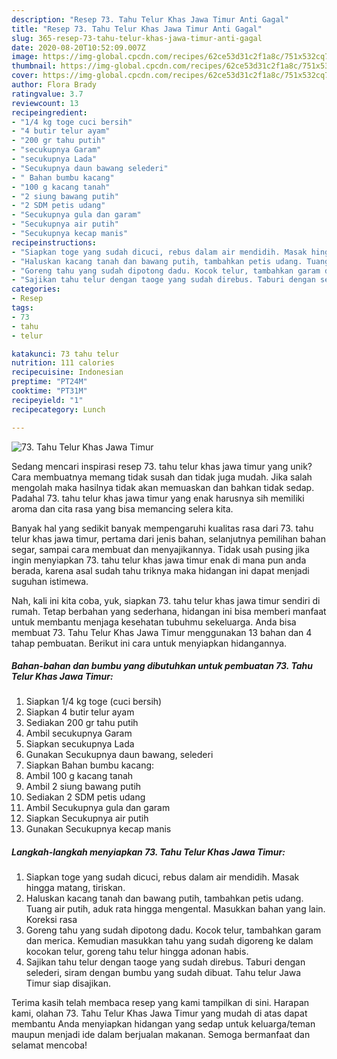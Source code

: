 ```yaml
---
description: "Resep 73. Tahu Telur Khas Jawa Timur Anti Gagal"
title: "Resep 73. Tahu Telur Khas Jawa Timur Anti Gagal"
slug: 365-resep-73-tahu-telur-khas-jawa-timur-anti-gagal
date: 2020-08-20T10:52:09.007Z
image: https://img-global.cpcdn.com/recipes/62ce53d31c2f1a8c/751x532cq70/73-tahu-telur-khas-jawa-timur-foto-resep-utama.jpg
thumbnail: https://img-global.cpcdn.com/recipes/62ce53d31c2f1a8c/751x532cq70/73-tahu-telur-khas-jawa-timur-foto-resep-utama.jpg
cover: https://img-global.cpcdn.com/recipes/62ce53d31c2f1a8c/751x532cq70/73-tahu-telur-khas-jawa-timur-foto-resep-utama.jpg
author: Flora Brady
ratingvalue: 3.7
reviewcount: 13
recipeingredient:
- "1/4 kg toge cuci bersih"
- "4 butir telur ayam"
- "200 gr tahu putih"
- "secukupnya Garam"
- "secukupnya Lada"
- "Secukupnya daun bawang selederi"
- " Bahan bumbu kacang"
- "100 g kacang tanah"
- "2 siung bawang putih"
- "2 SDM petis udang"
- "Secukupnya gula dan garam"
- "Secukupnya air putih"
- "Secukupnya kecap manis"
recipeinstructions:
- "Siapkan toge yang sudah dicuci, rebus dalam air mendidih. Masak hingga matang, tiriskan."
- "Haluskan kacang tanah dan bawang putih, tambahkan petis udang. Tuang air putih, aduk rata hingga mengental. Masukkan bahan yang lain. Koreksi rasa"
- "Goreng tahu yang sudah dipotong dadu. Kocok telur, tambahkan garam dan merica. Kemudian masukkan tahu yang sudah digoreng ke dalam kocokan telur, goreng tahu telur hingga adonan habis."
- "Sajikan tahu telur dengan taoge yang sudah direbus. Taburi dengan selederi, siram dengan bumbu yang sudah dibuat. Tahu telur Jawa Timur siap disajikan."
categories:
- Resep
tags:
- 73
- tahu
- telur

katakunci: 73 tahu telur 
nutrition: 111 calories
recipecuisine: Indonesian
preptime: "PT24M"
cooktime: "PT31M"
recipeyield: "1"
recipecategory: Lunch

---
```



![73. Tahu Telur Khas Jawa Timur](https://img-global.cpcdn.com/recipes/62ce53d31c2f1a8c/751x532cq70/73-tahu-telur-khas-jawa-timur-foto-resep-utama.jpg)

Sedang mencari inspirasi resep 73. tahu telur khas jawa timur yang unik? Cara membuatnya memang tidak susah dan tidak juga mudah. Jika salah mengolah maka hasilnya tidak akan memuaskan dan bahkan tidak sedap. Padahal 73. tahu telur khas jawa timur yang enak harusnya sih memiliki aroma dan cita rasa yang bisa memancing selera kita.

Banyak hal yang sedikit banyak mempengaruhi kualitas rasa dari 73. tahu telur khas jawa timur, pertama dari jenis bahan, selanjutnya pemilihan bahan segar, sampai cara membuat dan menyajikannya. Tidak usah pusing jika ingin menyiapkan 73. tahu telur khas jawa timur enak di mana pun anda berada, karena asal sudah tahu triknya maka hidangan ini dapat menjadi suguhan istimewa.




Nah, kali ini kita coba, yuk, siapkan 73. tahu telur khas jawa timur sendiri di rumah. Tetap berbahan yang sederhana, hidangan ini bisa memberi manfaat untuk membantu menjaga kesehatan tubuhmu sekeluarga. Anda bisa membuat 73. Tahu Telur Khas Jawa Timur menggunakan 13 bahan dan 4 tahap pembuatan. Berikut ini cara untuk menyiapkan hidangannya.

<!--inarticleads1-->

##### Bahan-bahan dan bumbu yang dibutuhkan untuk pembuatan 73. Tahu Telur Khas Jawa Timur:

1. Siapkan 1/4 kg toge (cuci bersih)
1. Siapkan 4 butir telur ayam
1. Sediakan 200 gr tahu putih
1. Ambil secukupnya Garam
1. Siapkan secukupnya Lada
1. Gunakan Secukupnya daun bawang, selederi
1. Siapkan  Bahan bumbu kacang:
1. Ambil 100 g kacang tanah
1. Ambil 2 siung bawang putih
1. Sediakan 2 SDM petis udang
1. Ambil Secukupnya gula dan garam
1. Siapkan Secukupnya air putih
1. Gunakan Secukupnya kecap manis




<!--inarticleads2-->

##### Langkah-langkah menyiapkan 73. Tahu Telur Khas Jawa Timur:

1. Siapkan toge yang sudah dicuci, rebus dalam air mendidih. Masak hingga matang, tiriskan.
1. Haluskan kacang tanah dan bawang putih, tambahkan petis udang. Tuang air putih, aduk rata hingga mengental. Masukkan bahan yang lain. Koreksi rasa
1. Goreng tahu yang sudah dipotong dadu. Kocok telur, tambahkan garam dan merica. Kemudian masukkan tahu yang sudah digoreng ke dalam kocokan telur, goreng tahu telur hingga adonan habis.
1. Sajikan tahu telur dengan taoge yang sudah direbus. Taburi dengan selederi, siram dengan bumbu yang sudah dibuat. Tahu telur Jawa Timur siap disajikan.




Terima kasih telah membaca resep yang kami tampilkan di sini. Harapan kami, olahan 73. Tahu Telur Khas Jawa Timur yang mudah di atas dapat membantu Anda menyiapkan hidangan yang sedap untuk keluarga/teman maupun menjadi ide dalam berjualan makanan. Semoga bermanfaat dan selamat mencoba!
